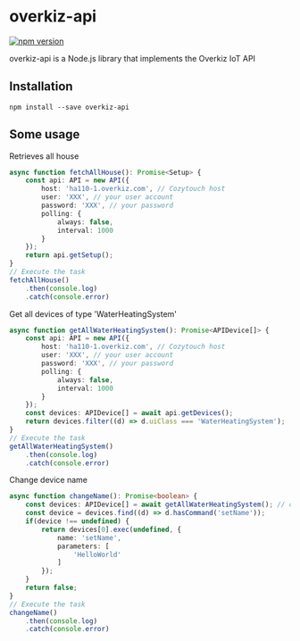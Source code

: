 # overkiz-api

[![npm version](https://badge.fury.io/js/overkiz-api.svg)](https://badge.fury.io/js/overkiz-api)

overkiz-api is a Node.js library that implements the Overkiz IoT API

## Installation
`npm install --save overkiz-api`

## Some usage

Retrieves all house 

```typescript
async function fetchAllHouse(): Promise<Setup> {
    const api: API = new API({
        host: 'ha110-1.overkiz.com', // Cozytouch host
        user: 'XXX', // your user account
        password: 'XXX', // your password
        polling: {
            always: false,
            interval: 1000
        }
    });
    return api.getSetup();
}
// Execute the task
fetchAllHouse()
    .then(console.log)
    .catch(console.error)
```

Get all devices of type 'WaterHeatingSystem'

```typescript
async function getAllWaterHeatingSystem(): Promise<APIDevice[]> {
    const api: API = new API({
        host: 'ha110-1.overkiz.com', // Cozytouch host
        user: 'XXX', // your user account
        password: 'XXX', // your password
        polling: {
            always: false,
            interval: 1000
        } 
    });
    const devices: APIDevice[] = await api.getDevices();
    return devices.filter((d) => d.uiClass === 'WaterHeatingSystem');
}
// Execute the task
getAllWaterHeatingSystem()
    .then(console.log)
    .catch(console.error)
```

Change device name

```typescript
async function changeName(): Promise<boolean> {
    const devices: APIDevice[] = await getAllWaterHeatingSystem(); // call the previous function
    const device = devices.find((d) => d.hasCommand('setName'));
    if(device !== undefined) {
        return devices[0].exec(undefined, {
            name: 'setName',
            parameters: [
                'HelloWorld'
            ]
        });
    }
    return false;
}
// Execute the task
changeName()
    .then(console.log)
    .catch(console.error)
```